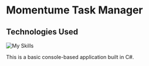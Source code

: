 # Momentume Task Manager
## Technologies Used
![My Skills](https://go-skill-icons.vercel.app/api/icons?i=cs,git,githubcopilot&titles=true&theme=dark)

This is a basic console-based application built in C#.
